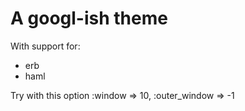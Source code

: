 # A googl-ish theme

With support for:

- erb
- haml

Try with this option  :window => 10, :outer_window => -1